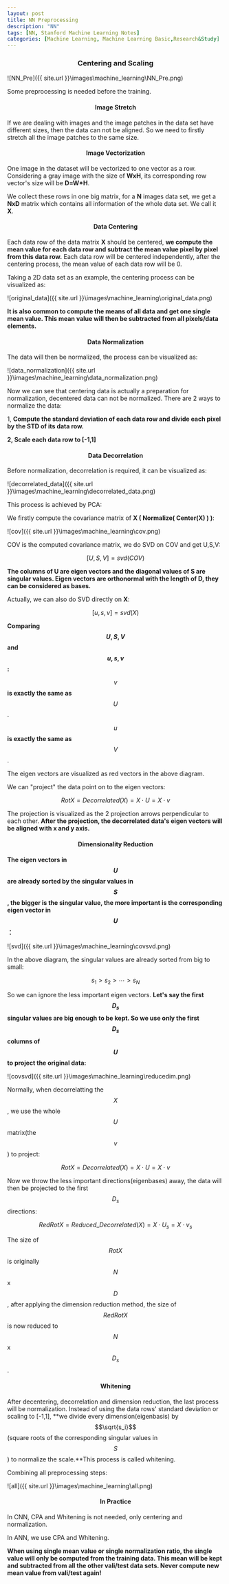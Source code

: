 ```yaml
---
layout: post
title: NN Preprocessing
description: "NN"
tags: [NN, Stanford Machine Learning Notes]
categories: [Machine Learning, Machine Learning Basic,Research&Study]
---
```


### <center>Centering and Scaling</center>

![NN_Pre]({{ site.url }}\images\machine_learning\NN_Pre.png)


<!-- more -->

Some preprocessing is needed before the training.

#### **<center>Image Stretch</center>**

If we are dealing with images and the image patches in the data set have different sizes, then the data can not be aligned. So we need to firstly stretch all the image patches to the same size.

#### **<center>Image Vectorization</center>**

One image in the dataset will be vectorized to one vector as a row. Considering a gray image with the size of **WxH**, its corresponding row vector's size will be **D=W*H**.

We collect these rows in one big matrix, for a **N** images data set, we get a **NxD** matrix which contains all information of the whole data set. We call it **X**.

#### **<center>Data Centering</center>**

Each data row of the data matrix **X** should be centered, **we compute the mean value for each data row and subtract the mean value pixel by pixel from this data row.** Each data row will be centered independently, after the centering process, the mean value of each data row will be 0.

Taking a 2D data set as an example, the centering process can be visualized as:

![original_data]({{ site.url }}\images\machine_learning\original_data.png)

**It is also common to compute the means of all data and get one single mean value. This mean value will then be subtracted from all pixels/data elements.** 

#### **<center>Data Normalization</center>**

The data will then be normalized, the process can be visualized as:

![data_normalization]({{ site.url }}\images\machine_learning\data_normalization.png)

Now we can see that centering data is actually a preparation for normalization, decentered data can not be normalized. There are 2 ways to normalize the data:

1, **Compute the standard deviation of each data row and divide each pixel by the STD of its data row.**

**2, Scale each data row to [-1,1]**

#### **<center>Data Decorrelation</center>**

Before normalization, decorrelation is required, it can be visualized as:

![decorrelated_data]({{ site.url }}\images\machine_learning\decorrelated_data.png)

This process is achieved by PCA:

We firstly compute the covariance matrix of **X ( Normalize( Center(X) )  )**:

![cov]({{ site.url }}\images\machine_learning\cov.png)

COV is the computed covariance matrix, we do SVD on COV and get U,S,V:



$$[U,S,V]=svd(COV)$$

**The columns of U are eigen vectors and the diagonal values of S are singular values. Eigen vectors are orthonormal with the length of D, they can be considered as bases.**

Actually, we can also do SVD directly on **X**:



$$[u,s,v]=svd(X)$$

**Comparing $$U,S,V$$ and $$u,s,v$$:**

$$v$$  **is exactly the same as**  $$U$$. 

$$u$$  **is exactly the same as**  $$V$$.  

The eigen vectors are visualized as red vectors in the above diagram. 

We can "project" the data point on to the eigen vectors:



$$RotX=Decorrelated(X)=X\cdot U=X\cdot v$$

The projection is visualized as the 2 projection arrows perpendicular to each other. **After the projection, the decorrelated data's eigen vectors will be aligned with x and y axis.**

#### **<center>Dimensionality Reduction</center>**

**The eigen vectors in $$U$$ are already sorted by the singular values in $$S$$, the bigger is the singular value, the more important is the corresponding eigen vector in $$U$$：**

![svd]({{ site.url }}\images\machine_learning\covsvd.png)

In the above diagram, the singular values are already sorted from big to small:



$$s_1>s_2>\cdots >s_N$$

So we can ignore the less important eigen vectors. **Let's say the first $$D_s$$ singular values are big enough to be kept. So we use only the first $$D_s$$ columns of $$U$$ to project the original data:**

![covsvd]({{ site.url }}\images\machine_learning\reducedim.png)

Normally, when decorrelatting the $$X$$, we use the whole $$U$$ matrix(the $$v$$) to project:



$$RotX=Decorrelated(X)=X\cdot U=X\cdot v$$

Now we throw the less important directions(eigenbases) away, the data will then be projected to the first $$D_s$$ directions:



$$RedRotX=Reduced\_Decorrelated(X)=X\cdot U_s=X\cdot v_s$$

The size of $$RotX$$ is originally $$N$$x$$D$$, after applying the dimension reduction method, the size of $$RedRotX$$ is now reduced to $$N$$x$$D_s$$.

#### **<center>Whitening</center>**

After decentering, decorrelation and dimension reduction, the last process will be normalization. Instead of using the data rows' standard deviation or scaling to [-1,1], **we divide every dimension(eigenbasis) by $$\sqrt{s_i}$$(square roots of the corresponding singular values in $$S$$ ) to normalize the scale.**This process is called whitening.

Combining all preprocessing steps:

![all]({{ site.url }}\images\machine_learning\all.png)

#### **<center>In Practice</center>**

In CNN, CPA and Whitening is not needed, only centering and normalization.

In ANN, we use CPA and Whitening.

**When using single mean value or single normalization ratio, the single value will only be computed from the training data. This mean will be kept and subtracted from all the other vali/test data sets. Never compute new mean value from vali/test again!**